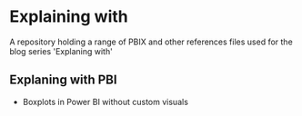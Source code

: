 # Explaining with
A repository holding a range of PBIX and other references files used for the blog series 'Explaning with'

## Explaning with PBI
- Boxplots in Power BI without custom visuals
